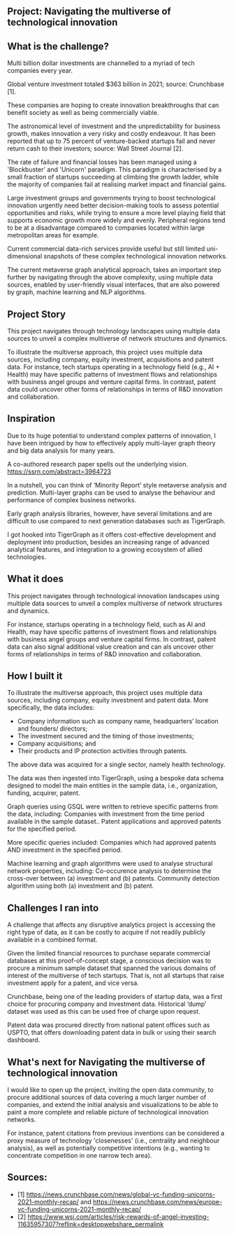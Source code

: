 
## Project: Navigating the multiverse of technological innovation


## What is the challenge?

Multi billion dollar investments are channelled to a myriad of tech companies every year.

Global venture investment totaled $363 billion in 2021; source: Crunchbase [1].

These companies are hoping to create innovation breakthroughs that can benefit society as well as being commercially viable. 

The astronomical level of investment and the unpredictability for business growth, makes innovation a very risky and costly endeavour.  It has been reported that up to 75 percent of venture-backed startups fail and never return cash to their investors; source: Wall Street Journal [2].

The rate of failure and financial losses has been managed using a 'Blockbuster' and 'Unicorn' paradigm. This paradigm is characterised by a small fraction of startups succeeding at climbing the growth ladder, while the majority of companies fail at realising market impact and financial gains. 
 
Large investment groups and governments trying to boost technological innovation urgently need better decision-making tools to assess potential opportunities and risks, while trying to ensure a more level playing field that supports economic growth more widely and evenly. Peripheral regions tend to be at a disadvantage compared to companies located within large metropolitan areas for example.

Current commercial data-rich services provide useful but still limited uni-dimensional snapshots of these complex technological innovation networks.

The current metaverse graph analytical approach, takes an important step further by navigating through the above complexity, using multiple data sources, enabled by user-friendly visual interfaces, that are also powered by graph, machine learning and NLP algorithms. 

## Project Story

This project navigates through technology landscapes using multiple data sources to unveil a complex multiverse of network structures and dynamics.

To illustrate the multiverse approach, this project uses multiple data sources, including company, equity investment, acquisitions and patent data.
For instance, tech startups operating in a technology field (e.g., AI + Health) may have specific patterns of investment flows and relationships with business angel groups and venture capital firms. In contrast, patent data could uncover other forms of relationships in terms of R&D innovation and collaboration. 

## Inspiration

Due to its huge potential to understand complex patterns of innovation, I have been intrigued by how to effectively apply multi-layer graph theory and big data analysis for many years. 

A co-authored research paper spells out the underlying vision. https://ssrn.com/abstract=3964723

In a nutshell, you can think of ‘Minority Report’ style metaverse analysis and prediction. Multi-layer graphs can be used to analyse the behaviour and performance of  complex business networks.

Early graph analysis libraries, however,  have several limitations and are difficult to use compared to next generation databases such as TigerGraph. 

I got hooked into TigerGraph as it offers cost-effective development and deployment into production, besides an increasing range of advanced analytical features, and integration to a growing ecosystem of allied technologies.

## What it does

This project navigates through technological innovation landscapes using multiple data sources to unveil a complex multiverse of network structures and dynamics.

For instance, startups operating in a technology field, such as AI and Health, may have specific patterns of investment flows and relationships with business angel groups and venture capital firms. In contrast, patent data can also signal additional value creation and can als uncover other forms of relationships in terms of R&D innovation and collaboration. 


## How I built it

To illustrate the multiverse approach, this project uses multiple data sources, including company, equity investment and patent data. More specifically, the data includes:

- Company information such as company name,  headquarters’ location and founders/ directors; 
- The investment secured and the timing of those investments; 
- Company acquisitions; and 
- Their products and IP protection activities through patents. 

The above data was acquired for a single sector, namely health technology. 

The data was then ingested into TigerGraph, using a bespoke data schema designed to model the main entities in the sample data, i.e., organization, funding, acquirer, patent.

Graph queries using GSQL were written to retrieve specific patterns from the data, including:
Companies with investment from the time period available in the sample dataset..
Patent applications and approved patents for the specified period.

More specific queries included:
Companies which had approved patents AND investment in the specified period.

Machine learning and graph algorithms were used to analyse structural network properties, including:
Co-occurence analysis to determine the cross-over between (a) investment and (b) patents.
Community detection algorithm using both (a) investment and (b) patent.
  

## Challenges I ran into

A challenge that affects any disruptive analytics project is accessing the right type of data, as it can be costly to acquire if not readily publicly available in a combined format.

Given the limited financial resources to purchase separate commercial databases at this proof-of-concept stage, a conscious decision was to procure a minimum sample dataset that spanned the various domains of interest of the multiverse of tech startups. That is, not all startups that raise investment apply for a patent, and vice versa. 

Crunchbase, being one of the leading providers of startup data, was a first choice for procuring company and investment data. Historical ‘dump’ dataset was used as this can be used free of charge upon request.

Patent data was procured directly from national patent offices such as USPTO, that offers downloading patent data in bulk or using their search dashboard.

 
 ## What's next for Navigating the multiverse of technological innovation

I would like to open up the project, inviting the open data community, to procure additional sources of data covering a much larger number of companies, and extend the initial analysis and visualizations to be able to paint a more complete and reliable picture of technological innovation networks. 

For instance, patent citations from previous inventions can be considered a proxy measure of technology 'closenesses' (i.e., centrality and neighbour analysis), as well as potentially competitive intentions (e.g., wanting to concentrate competition in one narrow tech area).



## Sources:
- [1] https://news.crunchbase.com/news/global-vc-funding-unicorns-2021-monthly-recap/
and  https://news.crunchbase.com/news/europe-vc-funding-unicorns-2021-monthly-recap/
- [2] https://www.wsj.com/articles/risk-rewards-of-angel-investing-11635957307?reflink=desktopwebshare_permalink  

  
